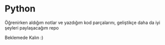 # Python
Öğrenirken aldığım notlar ve yazdığım kod parçalarını, geliştikçe daha da iyi şeyleri paylaşacağım repo 

Beklemede Kalın :)
